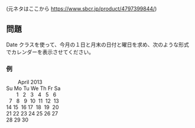 (元ネタはここから https://www.sbcr.jp/product/4797399844/)

## 問題
Date クラスを使って、今月の１日と月末の日付と曜日を求め、次のような形式でカレンダーを表示させてください。

### 例
&nbsp;&nbsp;&nbsp;&nbsp;&nbsp;&nbsp;&nbsp;&nbsp;April 2013<br>
 Su Mo Tu We Th Fr Sa<br>
&nbsp;&nbsp;&nbsp;&nbsp;&nbsp;&nbsp;&nbsp;1 &nbsp;&nbsp;2 &nbsp;&nbsp;3 &nbsp;&nbsp;4 &nbsp;&nbsp;5 &nbsp;&nbsp;6<br>
&nbsp;&nbsp;7 &nbsp;&nbsp;8 &nbsp;&nbsp;9 &nbsp;10 &nbsp;11 &nbsp;12 &nbsp;13<br>
14 15 &nbsp;16 17 &nbsp;18 &nbsp;19 &nbsp;20<br>
21 22 23 24 25 26 27<br>
28 29 30
